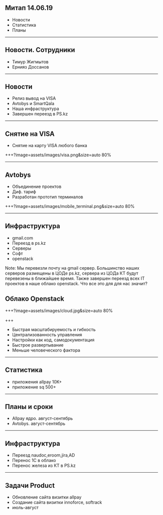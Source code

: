 ## Митап 14.06.19

- Новости
- Статистика
- Планы

---

## Новости. Сотрудники

- Тимур Жигмытов
- Ернияз Доссанов

---


## Новости

- Релиз вывод на VISA
- Avtobys и SmartQala
- Наша инфраструктура
- Завершен переезд в PS.kz

---

## Снятие на VISA

- Снятие на карту VISA любого банка

+++?image=assets/images/visa.png&size=auto 80%

---

## Avtobys

- Объединение проектов
- Диф. тариф
- Разработан прототип терминалов

+++?image=assets/images/mobile_terminal.png&size=auto 80%

---

## Инфраструктура

- gmail.com
- Переезд в ps.kz
- Серверы
- Софт
- openstack

Note:
Мы перевезли почту на gmail сервер.
Большинство наших серверов размещены в ЦОДе ps.kz, сервера из ЦОДа КТ будут перевезены в ближайшее время.
Также завершен переезд всех IT проектов в наше облако openstack.
Что все это для для нас значит?

## Облако Openstack

+++?image=assets/images/cloud.jpg&size=auto 80%

+++

- Быстрая масштабируемость и гибкость
- Централизованность управления
- Настройки как код, самодокументация
- Быстрое развертывание
- Меньше человеческого фактора

---

## Статистика

- приложения allpay 10K+
- приложение sq 500+

---


## Планы и сроки

- Allpay ядро. август-сентябрь
- Avtobys. август-сентябрь

---

## Инфраструктура

- Переезд naudoc,eroom,jira,AD 
- Перенос 1С в облако
- Перенос железа из КТ в PS.kz

---

## Задачи Product

- Обновление сайта визитки allpay
- Создание сайта визитки innoforce, softrack
- июль-август
